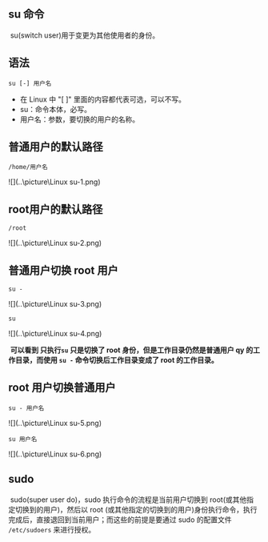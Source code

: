 ## su 命令 

​	su(switch user)用于变更为其他使用者的身份。

## 语法

```shell
su [-] 用户名
```

- 在 Linux 中 "[ ]" 里面的内容都代表可选，可以不写。
- su：命令本体，必写。
- 用户名：参数，要切换的用户的名称。

## 普通用户的默认路径

```shell
/home/用户名
```

![](..\picture\Linux su-1.png)

## root用户的默认路径

```shell
/root
```

![](..\picture\Linux su-2.png)



## 普通用户切换 root 用户

```shell
su -
```

![](..\picture\Linux su-3.png)

```shell
su
```

![](..\picture\Linux su-4.png)

​	**可以看到 只执行`su` 只是切换了 root 身份，但是工作目录仍然是普通用户 qy 的工作目录，而使用 `su -` 命令切换后工作目录变成了 root 的工作目录。**

## root 用户切换普通用户

```shell
su - 用户名
```

![](..\picture\Linux su-5.png)

```shell
su 用户名
```

![](..\picture\Linux su-6.png)

## sudo

​	sudo(super user do)，sudo 执行命令的流程是当前用户切换到 root(或其他指定切换到的用户)，然后以 root (或其他指定的切换到的用户)身份执行命令，执行完成后，直接退回到当前用户；而这些的前提是要通过 sudo 的配置文件 `/etc/sudoers` 来进行授权。